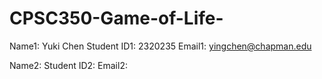 # CPSC350-Game-of-Life-

Name1: Yuki Chen
Student ID1: 2320235
Email1: yingchen@chapman.edu

Name2:
Student ID2:
Email2:
